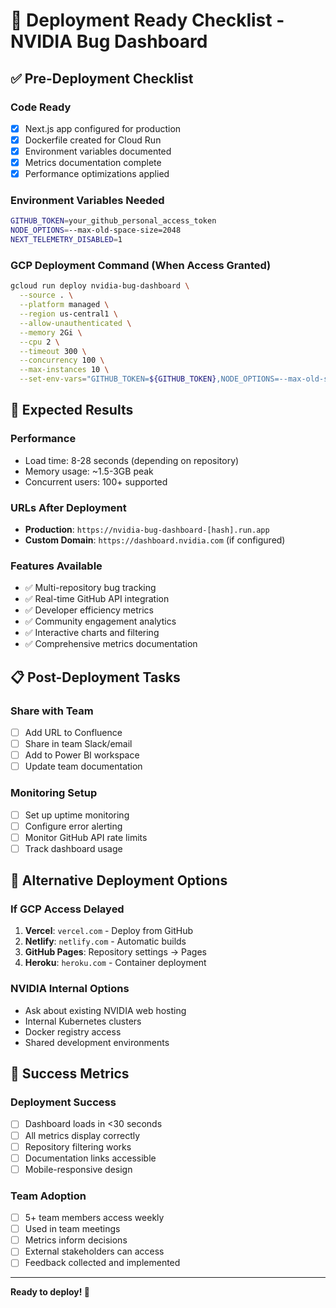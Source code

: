 # 🚀 Deployment Ready Checklist - NVIDIA Bug Dashboard

## ✅ **Pre-Deployment Checklist**

### **Code Ready**
- [x] Next.js app configured for production
- [x] Dockerfile created for Cloud Run
- [x] Environment variables documented
- [x] Metrics documentation complete
- [x] Performance optimizations applied

### **Environment Variables Needed**
```bash
GITHUB_TOKEN=your_github_personal_access_token
NODE_OPTIONS=--max-old-space-size=2048
NEXT_TELEMETRY_DISABLED=1
```

### **GCP Deployment Command (When Access Granted)**
```bash
gcloud run deploy nvidia-bug-dashboard \
  --source . \
  --platform managed \
  --region us-central1 \
  --allow-unauthenticated \
  --memory 2Gi \
  --cpu 2 \
  --timeout 300 \
  --concurrency 100 \
  --max-instances 10 \
  --set-env-vars="GITHUB_TOKEN=${GITHUB_TOKEN},NODE_OPTIONS=--max-old-space-size=2048,NEXT_TELEMETRY_DISABLED=1"
```

## 🎯 **Expected Results**

### **Performance**
- Load time: 8-28 seconds (depending on repository)
- Memory usage: ~1.5-3GB peak
- Concurrent users: 100+ supported

### **URLs After Deployment**
- **Production**: `https://nvidia-bug-dashboard-[hash].run.app`
- **Custom Domain**: `https://dashboard.nvidia.com` (if configured)

### **Features Available**
- ✅ Multi-repository bug tracking
- ✅ Real-time GitHub API integration  
- ✅ Developer efficiency metrics
- ✅ Community engagement analytics
- ✅ Interactive charts and filtering
- ✅ Comprehensive metrics documentation

## 📋 **Post-Deployment Tasks**

### **Share with Team**
- [ ] Add URL to Confluence
- [ ] Share in team Slack/email
- [ ] Add to Power BI workspace
- [ ] Update team documentation

### **Monitoring Setup**
- [ ] Set up uptime monitoring
- [ ] Configure error alerting
- [ ] Monitor GitHub API rate limits
- [ ] Track dashboard usage

## 🔗 **Alternative Deployment Options**

### **If GCP Access Delayed**
1. **Vercel**: `vercel.com` - Deploy from GitHub
2. **Netlify**: `netlify.com` - Automatic builds  
3. **GitHub Pages**: Repository settings → Pages
4. **Heroku**: `heroku.com` - Container deployment

### **NVIDIA Internal Options**
- Ask about existing NVIDIA web hosting
- Internal Kubernetes clusters
- Docker registry access
- Shared development environments

## 🎯 **Success Metrics**

### **Deployment Success**
- [ ] Dashboard loads in <30 seconds
- [ ] All metrics display correctly
- [ ] Repository filtering works
- [ ] Documentation links accessible
- [ ] Mobile-responsive design

### **Team Adoption**
- [ ] 5+ team members access weekly
- [ ] Used in team meetings
- [ ] Metrics inform decisions
- [ ] External stakeholders can access
- [ ] Feedback collected and implemented

---

**Ready to deploy! 🚀**